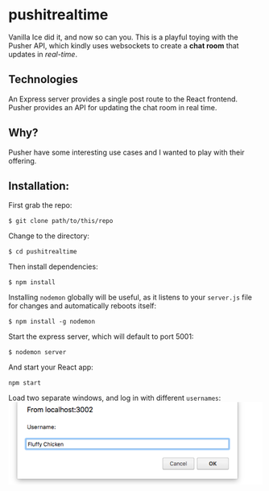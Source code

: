 # pushitrealtime

Vanilla Ice did it, and now so can you. This is a playful toying with the Pusher API, which kindly uses websockets to create a **chat room** that updates in _real-time_.

## Technologies

An Express server provides a single post route to the React frontend.
Pusher provides an API for updating the chat room in real time.

## Why?

Pusher have some interesting use cases and I wanted to play with their offering.

## Installation:

First grab the repo:

```
$ git clone path/to/this/repo
```

Change to the directory:

```
$ cd pushitrealtime
```

Then install dependencies:

```
$ npm install
```

Installing `nodemon` globally will be useful, as it listens to your `server.js` file for changes and automatically reboots itself:

```
$ npm install -g nodemon
```

Start the express server, which will default to port 5001:

```
$ nodemon server
```

And start your React app:

```
npm start
```

Load two separate windows, and log in with different `usernames`:
![enter username](./documentation/enter-username.png)

